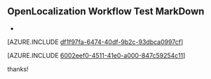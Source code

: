 ## OpenLocalization Workflow Test MarkDown
* 

[AZURE.INCLUDE [df1f97fa-6474-40df-9b2c-93dbca0997cf](calleeMd1.md)]



[AZURE.INCLUDE [6002eef0-4511-41e0-a000-847c59254c11](calleeMd2.md)]

 
thanks!